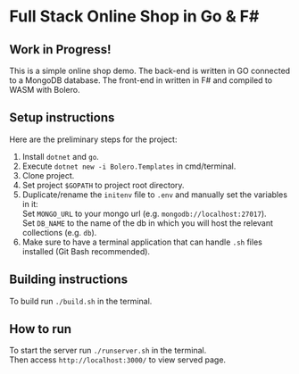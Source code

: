 # Full Stack Online Shop in Go & F\#

## **Work in Progress!**  

This is a simple online shop demo. The back-end is written in GO connected to a MongoDB database. The front-end in written in F# and compiled to WASM with Bolero.

## Setup instructions

Here are the preliminary steps for the project:  

1. Install `dotnet` and `go`.
2. Execute `dotnet new -i Bolero.Templates` in cmd/terminal.  
3. Clone project.  
4. Set project `$GOPATH` to project root directory.
5. Duplicate/rename the `initenv` file to `.env` and manually set the variables in it:  
    Set `MONGO_URL` to your mongo url (e.g. `mongodb://localhost:27017`).  
    Set `DB_NAME` to the name of the db in which you will host the relevant collections (e.g. `db`).
6. Make sure to have a terminal application that can handle `.sh` files installed (Git Bash recommended).

## Building instructions  

To build run `./build.sh` in the terminal.

## How to run

To start the server run `./runserver.sh` in the terminal.  
Then access `http://localhost:3000/` to view served page.  
